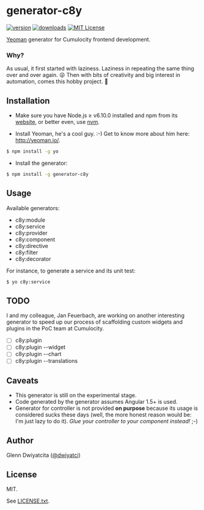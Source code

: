 # generator-c8y

[![version](https://img.shields.io/npm/v/generator-c8y.svg)](https://www.npmjs.com/package/generator-c8y)
[![downloads](https://img.shields.io/npm/dt/generator-c8y.svg)](http://npm-stat.com/charts.html?package=generator-c8y)
[![MIT License](https://img.shields.io/github/license/mashape/apistatus.svg)](https://raw.githubusercontent.com/dwiyatci/generator-c8y/master/LICENSE.txt)

[Yeoman](http://yeoman.io/) generator for Cumulocity frontend development.

### Why?
As usual, it first started with laziness. Laziness in repeating the same thing over and over again. :stuck_out_tongue_winking_eye: Then with bits of creativity and big interest in automation, comes this hobby project. :speedboat:

## Installation
* Make sure you have Node.js ≥ v6.10.0 installed and npm from its [website](https://nodejs.org), or better even, use [nvm](https://github.com/creationix/nvm).

* Install Yeoman, he's a cool guy. :-) Get to know more about him here: http://yeoman.io/.

```bash
$ npm install -g yo
```

* Install the generator:

```bash
$ npm install -g generator-c8y
```

## Usage
Available generators:

* c8y:module
* c8y:service
* c8y:provider
* c8y:component
* c8y:directive
* c8y:filter
* c8y:decorator

For instance, to generate a service and its unit test:

```bash
$ yo c8y:service
```

## TODO
I and my colleague, Jan Feuerbach, are working on another interesting generator to speed up our process of scaffolding custom widgets and plugins in the PoC team at Cumulocity.

- [ ] c8y:plugin
- [ ] c8y:plugin --widget
- [ ] c8y:plugin --chart
- [ ] c8y:plugin --translations

## Caveats
* This generator is still on the experimental stage.
* Code generated by the generator assumes Angular 1.5+ is used.
* Generator for controller is not provided **on purpose** because its usage is considered sucks these days (well, the more honest reason would be: I'm just lazy to do it). *Glue your controller to your component instead!* ;-)

## Author
Glenn Dwiyatcita ([@dwiyatci](http://tiny.cc/dwiyatci))

## License
MIT.

See [LICENSE.txt](LICENSE.txt).
